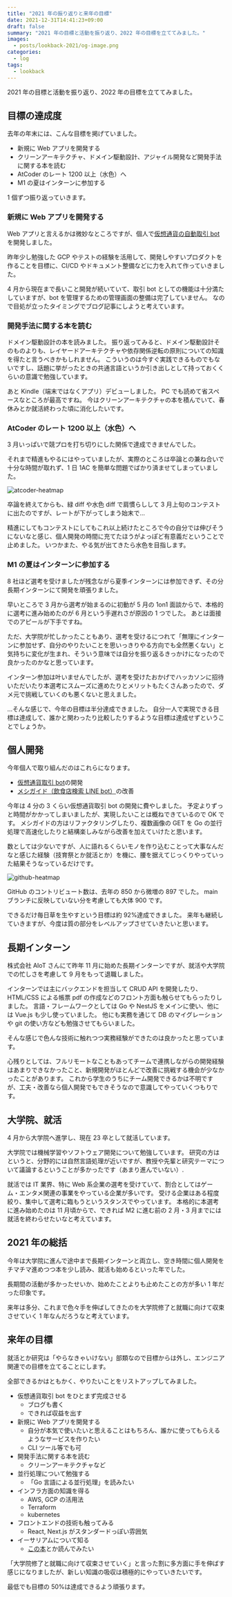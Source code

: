 ```yaml
---
title: "2021 年の振り返りと来年の目標"
date: 2021-12-31T14:41:23+09:00
draft: false
summary: "2021 年の目標と活動を振り返り、2022 年の目標を立ててみました。"
images:
  - posts/lookback-2021/og-image.png
categories:
  - log
tags:
  - lookback
---
```


2021 年の目標と活動を振り返り、2022 年の目標を立ててみました。

## 目標の達成度

去年の年末には、こんな目標を掲げていました。

- 新規に Web アプリを開発する
- クリーンアーキテクチャ、ドメイン駆動設計、アジャイル開発など開発手法に関する本を読む
- AtCoder のレート 1200 以上（水色）へ
- M1 の夏はインターンに参加する

1 個ずつ振り返っていきます。

### 新規に Web アプリを開発する

Web アプリと言えるかは微妙なところですが、個人で[仮想通貨の自動取引 bot](https://github.com/Fukkatsuso/cryptocurrency-trading-bot)を開発しました。

昨年少し勉強した GCP やテストの経験を活用して、開発しやすいプロダクトを作ることを目標に、CI/CD やドキュメント整備などに力を入れて作っていきました。

4 月から現在まで長いこと開発が続いていて、取引 bot としての機能は十分満たしていますが、bot を管理するための管理画面の整備は完了していません。
なので目処が立ったタイミングでブログ記事にしようと考えています。

### 開発手法に関する本を読む

ドメイン駆動設計の本を読みました。
振り返ってみると、ドメイン駆動設計そのものよりも、レイヤードアーキテクチャや依存関係逆転の原則についての知識を得たと言うべきかもしれません。
こういうのは今すぐ実践できるものでもないですし、話題に挙がったときの共通言語というか引き出しとして持っておくくらいの意識で勉強しています。

あと Kindle（端末ではなくアプリ）デビューしました。
PC でも読めて省スペースなところが最高ですね。
今はクリーンアーキテクチャの本を積んでいて、春休みとか就活終わった頃に消化したいです。

### AtCoder のレート 1200 以上（水色）へ

3 月いっぱいで競プロを打ち切りにした関係で達成できませんでした。

それまで精進もやるにはやっていましたが、実際のところは卒論との兼ね合いで十分な時間が取れず、1 日 1AC を簡単な問題でばかり済ませてしまっていました。

![atcoder-heatmap](atcoder-heatmap.png)

卒論を終えてからも、緑 diff や水色 diff で肩慣らしして 3 月上旬のコンテストに出たのですが、レートが下がってしまう始末で…

精進にしてもコンテストにしてもこれ以上続けたところで今の自分では伸びそうにないなと感じ、個人開発の時間に充てたほうがよっぽど有意義だということで止めました。
いつかまた、やる気が出てきたら水色を目指します。

### M1 の夏はインターンに参加する

8 社ほど選考を受けましたが残念ながら夏季インターンには参加できず、その分長期インターンにて開発を頑張りました。

早いところで 3 月から選考が始まるのに初動が 5 月の 1on1 面談からで、本格的に選考に進み始めたのが 6 月という手遅れさが原因の 1 つでした。
あとは面接でのアピールが下手ですね。

ただ、大学院が忙しかったこともあり、選考を受けるにつれて「無理にインターンに参加せず、自分のやりたいことを思いっきりやる方向でも全然悪くない」と気持ちに変化が生まれ、そういう意味では自分を振り返るきっかけになったので良かったのかなと思っています。

インターン参加は叶いませんでしたが、選考を受けたおかげでハッカソンに招待いただいたり本選考にスムーズに進めたりとメリットもたくさんあったので、ダメ元で挑戦していくのも悪くないと思えました。

…そんな感じで、今年の目標は半分達成できました。
自分一人で実現できる目標は達成して、誰かと関わったり比較したりするような目標は達成せずということでしょうか。

## 個人開発

今年個人で取り組んだのはこれらになります。

- [仮想通貨取引 bot](https://github.com/Fukkatsuso/cryptocurrency-trading-bot)の開発
- [メシガイド（飲食店検索 LINE bot）](https://github.com/Fukkatsuso/linebot-restaurant-go)の改善

今年は 4 分の 3 くらい仮想通貨取引 bot の開発に費やしました。
予定よりずっと時間がかかってしまいましたが、実現したいことは概ねできているので OK です。
メシガイドの方はリファクタリングしたり、複数画像の GET を Go の並行処理で高速化したりと結構楽しみながら改善を加えていけたと思います。

数としては少ないですが、人に語れるくらいモノを作り込むことって大事なんだなと感じた経験（技育祭とか就活とか）を機に、腰を据えてじっくりやっていった結果そうなっているだけです。

![github-heatmap](github-heatmap.png)

GitHub のコントリビュート数は、去年の 850 から微増の 897 でした。
main ブランチに反映していない分を考慮しても大体 900 です。

できるだけ毎日草を生やすという目標は約 92%達成できました。
来年も継続していきますが、今度は質の部分をレベルアップさせていきたいと思います。

## 長期インターン

株式会社 AIoT さんにて昨年 11 月に始めた長期インターンですが、就活や大学院での忙しさを考慮して 9 月をもって退職しました。

インターンでは主にバックエンドを担当して CRUD API を開発したり、HTML/CSS による帳票 pdf の作成などのフロント方面も触らせてもらったりしました。
言語・フレームワークとしては Go や NestJS をメインに使い、他には Vue.js も少し使っていました。
他にも実務を通じて DB のマイグレーションや git の使い方なども勉強させてもらいました。

そんな感じで色んな技術に触れつつ実務経験ができたのは良かったと思っています。

心残りとしては、フルリモートなこともあってチームで連携しながらの開発経験はあまりできなかったこと、新規開発がほとんどで改善に挑戦する機会が少なかったことがあります。
これから学生のうちにチーム開発できるかは不明ですが、工夫・改善なら個人開発でもできそうなので意識してやっていくつもりです。

## 大学院、就活

4 月から大学院へ進学し、現在 23 卒として就活しています。

大学院では機械学習やソフトウェア開発について勉強しています。
研究の方はというと、分野的には自然言語処理が近いですが、教授や先輩と研究テーマについて議論するということが多かったです（あまり進んでいない）.

就活では IT 業界、特に Web 系企業の選考を受けていて、割合としてはゲーム・エンタメ関連の事業をやっている企業が多いです。
受ける企業はある程度絞り、集中して選考に臨もうというスタンスでやっています。
本格的に本選考に進み始めたのは 11 月頃からで、できれば M2 に進む前の 2 月・3 月までには就活を終わらせたいなと考えています。

## 2021 年の総括

今年は大学院に進んで途中まで長期インターンと両立し、空き時間に個人開発をチマチマ進めつつ本を少し読み、就活も始めるといった年でした。

長期間の活動が多かったせいか、始めたことよりも止めたことの方が多い 1 年だった印象です。

来年は多分、これまで色々手を伸ばしてきたのを大学院修了と就職に向けて収束させていく 1 年なんだろうなと考えています。

## 来年の目標

就活とか研究は「やらなきゃいけない」部類なので目標からは外し、エンジニア関連での目標を立てることにします。

全部できるかはともかく、やりたいことをリストアップしてみました。

- 仮想通貨取引 bot をひとまず完成させる
  - ブログも書く
  - できれば収益を出す
- 新規に Web アプリを開発する
  - 自分が本気で使いたいと思えることはもちろん、誰かに使ってもらえるようなサービスを作りたい
  - CLI ツール等でも可
- 開発手法に関する本を読む
  - クリーンアーキテクチャなど
- 並行処理について勉強する
  - 「Go 言語による並行処理」を読みたい
- インフラ方面の知識を得る
  - AWS, GCP の活用法
  - Terraform
  - kubernetes
- フロントエンドの技術も触ってみる
  - React, Next.js がスタンダードっぽい雰囲気
- イーサリアムについて知る
  - [この本](https://www.amazon.co.jp/dp/4873118964)とか読んでみたい

「大学院修了と就職に向けて収束させていく」と言った割に多方面に手を伸ばす感じになりましたが、新しい知識の吸収は積極的にやっていきたいです。

最低でも目標の 50%は達成できるよう頑張ります。
